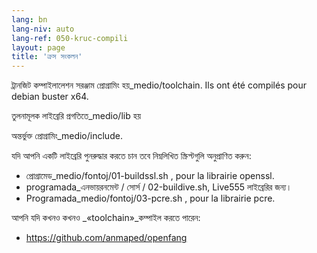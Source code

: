 ```yaml
---
lang: bn
lang-niv: auto
lang-ref: 050-kruc-compili
layout: page
title: 'ক্রস সংকলন'
---
```



ট্রানজিট কম্পাইলালেশন সরঞ্জাম প্রোগ্রামিং হয়_medio/toolchain.
Ils ont été compilés pour debian buster x64.



তুলনামূলক লাইব্রেরি প্রগতিতে_medio/lib
হয়


অন্তর্ভুক্ত প্রোগ্রামিং_medio/include.



যদি আপনি একটি লাইব্রেরি পুনরুদ্ধার করতে চান তবে নিম্নলিখিত স্ক্রিপ্টগুলি অনুপ্রাণিত করুন:
* প্রোগ্রামেড_medio/fontoj/01-buildssl.sh , pour la librairie openssl.
* programada_এনভায়রনমেন্ট / সোর্স / 02-buildive.sh, Live555 লাইব্রেরির জন্য।
* Programada_medio/fontoj/03-pcre.sh , pour la librairie pcre.




আপনি যদি কখনও কখনও _«toolchain»_কম্পাইল করতে পারেন:
 * https://github.com/anmaped/openfang
